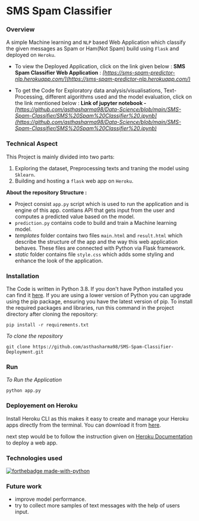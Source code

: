 # SMS Spam Classifier 

### Overview

A simple Machine learning and `NLP` based Web Application which classify the given messages as Spam or Ham(Not Spam) build using `Flask` and deployed on `Heroku`.

- To view the Deployed Application, click on the link given below : 
  **SMS Spam Classifier Web Application** : *[https://sms-spam-predictor-nlp.herokuapp.com/](https://sms-spam-predictor-nlp.herokuapp.com/)*
  
- To get the Code for Exploratory data analysis/visualisations, Text-Processing, different algorithms used and the model evaluation, click on the link mentioned below :
  **Link of jupyter notebook -** *[https://github.com/asthasharma98/Data-Science/blob/main/SMS-Spam-Classifier/SMS%20Spam%20Classifier%20.ipynb](https://github.com/asthasharma98/Data-Science/blob/main/SMS-Spam-Classifier/SMS%20Spam%20Classifier%20.ipynb)*

 ### Technical Aspect
 
 This Project is mainly divided into two parts:
 
 1. Exploring the dataset, Preprocessing texts and traning the model using `Sklearn`.
 2. Building and hosting a `flask` web app on `Heroku`.


**About the repository Structure :**

- Project consist `app.py` script which is used to run the application and is engine of this app. contians API that gets input from the user and computes a predicted value based on the model.
- `prediction.py` contains code to build and train a Machine learning model.
- *templates* folder contains two files `main.html` and `result.html` which describe the structure of the app and the way this web application behaves. These files are connected with Python via Flask framework.  
- *static* folder contains file `style.css` which adds some styling and enhance the look of the application. 


### Installation

The Code is written in Python 3.8. If you don't have Python installed you can find it [here](https://www.python.org/downloads/). If you are using a lower version of Python you can upgrade using the pip package, ensuring you have the latest version of pip. To install the required packages and libraries, run this command in the project directory after cloning the repository:

```
pip install -r requirements.txt 
```

*To clone the repository*

```
git clone https://github.com/asthasharma98/SMS-Spam-Classifier-Deployment.git
```


### Run 

*To Run the Application*

```
python app.py
```


### Deployement on Heroku

Install Heroku CLI as this makes it easy to create and manage your Heroku apps directly from the terminal. 
You can download it from [here](https://devcenter.heroku.com/articles/heroku-cli).

next step would be to follow the instruction given on [Heroku Documentation](https://devcenter.heroku.com/articles/getting-started-with-python) to deploy a web app.


### Technologies used 

[![forthebadge made-with-python](http://ForTheBadge.com/images/badges/made-with-python.svg)](https://www.python.org/)


### Future work 

- improve model performance.
- try to collect more samples of text messages with the help of users input.




